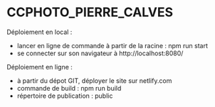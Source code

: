 # CCPHOTO_PIERRE_CALVES

Déploiement en local : 
- lancer en ligne de commande à partir de la racine : npm run start
- se connecter sur son navigateur à http://localhost:8080/

Déploiement en ligne :
- à partir du dépot GIT, déployer le site sur netlify.com
- commande de build : npm run build
- répertoire de publication : public
